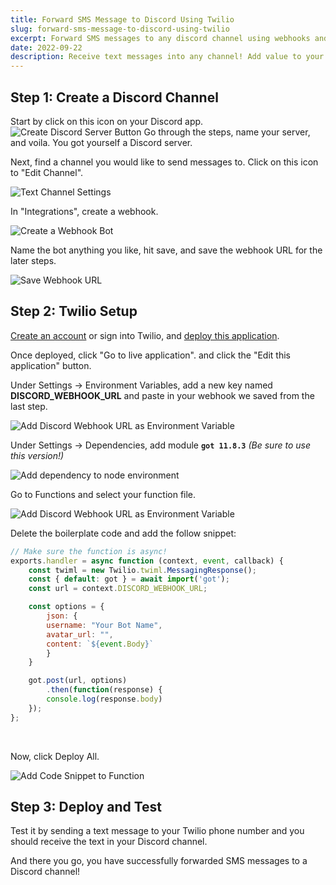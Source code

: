 ```yaml
---
title: Forward SMS Message to Discord Using Twilio
slug: forward-sms-message-to-discord-using-twilio
excerpt: Forward SMS messages to any discord channel using webhooks and Twilio.
date: 2022-09-22
description: Receive text messages into any channel! Add value to your Discord server with valuable notifications to your members.
---
```


## Step 1: Create a Discord Channel

Start by click on this icon on your Discord app.
![Create Discord Server Button](/assets/images/forward-sms-message-to-discord-channel-using-twilio-functions/create-server-button.jpg "Create Discord Server Button")
Go through the steps, name your server, and voila. You got yourself a Discord server.

Next, find a channel you would like to send messages to. Click on this icon to "Edit Channel".

![Text Channel Settings](/assets/images/forward-sms-message-to-discord-channel-using-twilio-functions/discord-server-settings.jpg "Text Channel Settings")

In "Integrations", create a webhook.

![Create a Webhook Bot](/assets/images/forward-sms-message-to-discord-channel-using-twilio-functions/create-webhook-button.png "Create a Webhook Bot")

Name the bot anything you like, hit save, and save the webhook URL for the later steps.

![Save Webhook URL](/assets/images/forward-sms-message-to-discord-channel-using-twilio-functions/copy-webhook.jpg "Save Webhook URL")

## Step 2: Twilio Setup

[Create an account](https://www.twilio.com/referral/hGuW9u) or sign into Twilio, and [deploy this application](https://www.twilio.com/code-exchange/sms-forwarding-multiple-numbers).

Once deployed, click "Go to live application". and click the "Edit this application" button.

Under Settings -> Environment Variables, add a new key named **DISCORD_WEBHOOK_URL** and paste in your webhook we saved from the last step.

![Add Discord Webhook URL as Environment Variable](/assets/images/forward-sms-message-to-discord-channel-using-twilio-functions/env-vars.jpg "Add Discord Webhook URL as Environment Variable")

Under Settings -> Dependencies, add module **`got 11.8.3`** _(Be sure to use this version!)_

![Add dependency to node environment](/assets/images/forward-sms-message-to-discord-channel-using-twilio-functions/adding-got-dependency.jpg "Add dependency to node environment")

Go to Functions and select your function file. 

![Add Discord Webhook URL as Environment Variable](/assets/images/forward-sms-message-to-discord-channel-using-twilio-functions/replace-code-before.jpg "Add Discord Webhook URL as Environment Variable")

Delete the boilerplate code and add the follow snippet:

```javascript
// Make sure the function is async!
exports.handler = async function (context, event, callback) {
    const twiml = new Twilio.twiml.MessagingResponse();
    const { default: got } = await import('got');
    const url = context.DISCORD_WEBHOOK_URL;

    const options = {
        json: {
        username: "Your Bot Name",
        avatar_url: "",
        content: `${event.Body}`
        }
    }

    got.post(url, options)
        .then(function(response) {
        console.log(response.body)
    });
};
```
<br>  

Now, click Deploy All.

![Add Code Snippet to Function](/assets/images/forward-sms-message-to-discord-channel-using-twilio-functions/replace-code-after.png "Add Code Snippet to Function")

## Step 3: Deploy and Test

Test it by sending a text message to your Twilio phone number and you should receive the text in your Discord channel.

And there you go, you have successfully forwarded SMS messages to a Discord channel!

<!-- ### Tip: If you can't find your app after signing up

Once you've signed in, you should see the dashboard. Click on the Develop tab to see your latest application. 

![Twilio Dashboard](/assets/images/forward-sms-message-to-discord-channel-using-twilio-functions/twilio-dashboard.jpg "Twilio Dashboard")

Next, click on Functions and Assets -> Services, and click on your application to edit.

![Twilio Services Tab](/assets/images/forward-sms-message-to-discord-channel-using-twilio-functions/services.jpg "Twilio Services Tab") -->

